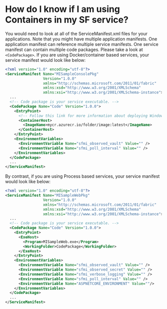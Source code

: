 # How do I know if I am using Containers in my SF service?

You would need to look at all of the ServiceManifest.xml files for your applications. Note that you might have multiple application manifests. One application manifest can reference multiple service manifests. One service manifest can contain multiple code packages. Please take a look at `<CodePackage>`. If you are using Docker/container based services, your service manifest would look like below:

```xml
<?xml version="1.0" encoding="utf-8"?>
<ServiceManifest Name="MISampleConsolePkg"
                 Version="1.0.0"
                 xmlns="http://schemas.microsoft.com/2011/01/fabric"
                 xmlns:xsd="http://www.w3.org/2001/XMLSchema"
                 xmlns:xsi="http://www.w3.org/2001/XMLSchema-instance">
  ...
  <!-- Code package is your service executable. -->
  <CodePackage Name="Code" Version="1.0.0">
    <EntryPoint>
      <!-- Follow this link for more information about deploying Windows containers to Service Fabric: https://aka.ms/sfguestcontainers -->
      <ContainerHost>
        <ImageName>mycr.azurecr.io/folder/image:latest</ImageName>
      </ContainerHost>
    </EntryPoint>
    <EnvironmentVariables>
      <EnvironmentVariable Name="sfmi_observed_vault" Value="" />
      <EnvironmentVariable Name="sfmi_poll_interval" Value="" />
    </EnvironmentVariables>
  </CodePackage>
  ...
</ServiceManifest>
```

By contrast, if you are using Process based services, your service manifest would look like below:

```xml
<?xml version="1.0" encoding="utf-8"?>
<ServiceManifest Name="MISampleWebPkg"
                 Version="1.0.0"
                 xmlns="http://schemas.microsoft.com/2011/01/fabric"
                 xmlns:xsd="http://www.w3.org/2001/XMLSchema"
                 xmlns:xsi="http://www.w3.org/2001/XMLSchema-instance">
  ...
  <!-- Code package is your service executable. -->
  <CodePackage Name="Code" Version="1.0.0">
    <EntryPoint>
      <ExeHost>
        <Program>MISampleWeb.exe</Program>
        <WorkingFolder>CodePackage</WorkingFolder>
      </ExeHost>
    </EntryPoint>
    <EnvironmentVariables>
      <EnvironmentVariable Name="sfmi_observed_vault" Value="" />
      <EnvironmentVariable Name="sfmi_observed_secret" Value="" />
      <EnvironmentVariable Name="sfmi_verbose_logging" Value="" />
      <EnvironmentVariable Name="sfmi_poll_interval" Value="" />
      <EnvironmentVariable Name="ASPNETCORE_ENVIRONMENT" Value=""/>
    </EnvironmentVariables>
  </CodePackage>
  ...
</ServiceManifest>
```
